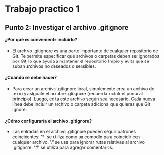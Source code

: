 # Trabajo practico 1

## Punto 2:  Investigar el archivo .gitignore

####  ¿Por qué es conveniente incluirlo?

- El archivo .gitignore es una parte importante de cualquier repositorio de Git. Te permite especificar qué archivos o carpetas deben ser ignorados por Git, lo que ayuda a mantener el repositorio limpio y evita que se suban archivos no deseados o sensibles. 

#### ¿Cuándo se debe hacer?
- Para crear un archivo .gitignore local, simplemente crea un archivo de texto y asígnale el nombre .gitignore (recuerda incluir el punto al principio).
Luego, edita este archivo según sea necesario. Cada nueva línea debe incluir un archivo o carpeta adicional que quieras que Git ignore.

#### ¿Cómo configuraría el archivo .gitignore?
- Las entradas en el archivo .gitignore pueden seguir patrones coincidentes:
'*' se utiliza como un comodín para coincidir con cualquier archivo.
'/' se usa para ignorar rutas relativas al archivo .gitignore.
'#' se utiliza para agregar comentarios.
